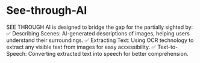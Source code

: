 # See-through-AI
SEE THROUGH AI is designed to bridge the gap for the partially sighted by: 
✅ Describing Scenes: AI-generated descriptions of images, helping users understand their surroundings. 
✅ Extracting Text: Using OCR technology to extract any visible text from images for easy accessibility. 
✅ Text-to-Speech: Converting extracted text into speech for better comprehension.
